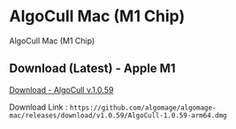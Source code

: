 # AlgoCull Mac (M1 Chip)
AlgoCull Mac (M1 Chip)

## Download (Latest) - Apple M1
[Download - AlgoCull v.1.0.59](https://github.com/algomage/algomage-mac/releases/download/v1.0.59/AlgoCull-1.0.59-arm64.dmg "Download (Latest) - Apple M1")

Download Link : `https://github.com/algomage/algomage-mac/releases/download/v1.0.59/AlgoCull-1.0.59-arm64.dmg`
